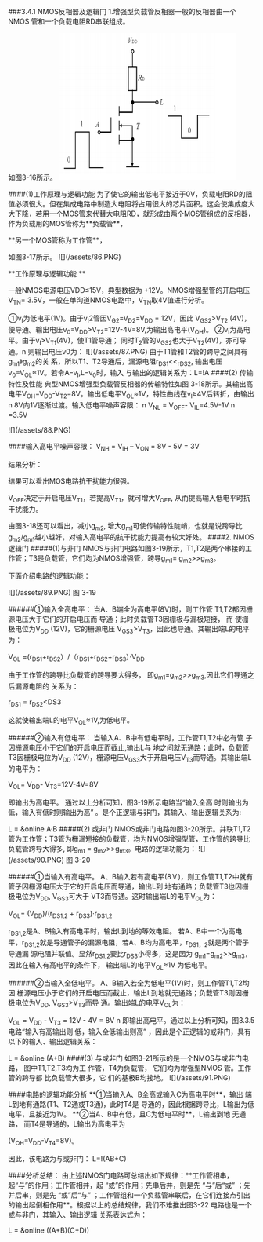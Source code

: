 ###3.4.1 NMOS反相器及逻辑门 
1.增强型负载管反相器一般的反相器由一个NMOS 管和一个负载电阻RD串联组成。<p>如图3-16所示。 
![](/assets/85.PNG)
<p>
####(1)工作原理与逻辑功能 
为了使它的输出低电平接近于0V，负载电阻RD的阻值必须很大。但在集成电路中制造大电阻将占用很大的芯片面积。这会使集成度大大下降，若用一个MOS管来代替大电阻RD，就形成由两个MOS管组成的反相器，作为负载用的MOS管称为**负载管**，<p>
**另一个MOS管称为工作管**，<p>
如图3-17所示。 
![](/assets/86.PNG)
<p>
**工作原理与逻辑功能 **<p>
一般NMOS电源电压VDD≤15V，典型数据为 +12V。NMOS增强型管的开启电压V<sub>TN</sub>= 3.5V，一般在单沟道NMOS电路中，V<sub>TN</sub>取4V值进行分析。<p>
①v<sub>I</sub>为低电平(1V)。由于v<sub>I</sub><VT2 (4V)，使T1管
截止；而T<sub>2</sub>管因V<sub>G2</sub>=V<sub>D2</sub>=V<sub>DD</sub> = 12V，因此
V<sub>GS2</sub>>V<sub>T2</sub> (4V)，便导通。输出电压v<sub>0</sub>=V<sub>DD</sub>>V<sub>T2</sub>=12V-4V=8V,为输出高电平(V<sub>OH</sub>)。 
②v<sub>I</sub>为高电平。由于v<sub>I</sub>>V<sub>T1</sub>(4V)，使T1管导通； 同时T<sub>2</sub>管的V<sub>GS2</sub>也大于V<sub>T2</sub>(4V)，亦可导通。n 则输出电压v0为： 
![](/assets/87.PNG)
由于T1管和T2管的跨导之间具有g<sub>m1</sub>》g<sub>m2</sub>的关 系，所以T1、T2导通后，漏源电阻r<sub>DS1</sub><<<sub>rDS2</sub>,
输出电压v<sub>0</sub>=V<sub>OL</sub>≈1V。若令A=v<sub>I</sub>,L=v<sub>0</sub>时，输入
与输出的逻辑关系为：L=!A 
####(2) 传输特性及性能
典型NMOS增强型负载管反相器的传输特性如图 3-18所示。其输出高电平V<sub>OH</sub>=V<sub>DD</sub>-V<sub>T2</sub>=8V。输出低电平V<sub>OL</sub>≈1V，特性曲线在v<sub>I</sub>≥4V后转折，由输出 n 8V向1V逐渐过渡。输入低电平噪声容限： n V<sub>NL</sub> = V<sub>OFF</sub>- V<sub>IL</sub>=4.5V-1V n =3.5V <p>
![](/assets/88.PNG)
<p>
####输入高电平噪声容限： 
V<sub>NH</sub> = V<sub>IH</sub> – V<sub>ON</sub> = 8V - 5V = 3V <p>
结果分析：<p>
结果可以看出MOS电路抗干扰能力很强。 <p>
V<sub>OFF</sub>决定于开启电压V<sub>T1</sub>，若提高V<sub>T1</sub>，就可增大V<sub>OFF</sub>, 从而提高输入低电平时抗干扰能力。<p>
由图3-18还可以看出，减小g<sub>m2</sub>, 增大g<sub>m1</sub>可使传输特性陡峭，也就是说跨导比g<sub>m2</sub>/g<sub>m1</sub>越小越好，对输入高电平的抗干扰能力提高有较大好处。
####2. NMOS逻辑门 
#####(1)与非门 
NMOS与非门电路如图3-19所示，T1,T2是两个串接的工作管；T3是负载管，它们均为NMOS增强管，跨导g<sub>m1</sub>= g<sub>m2</sub>>>g<sub>m3</sub>。<p>
下面介绍电路的逻辑功能： <p>
![](/assets/89.PNG)
图 3-19<p>
######①输入全高电平：
当A、B端全为高电平(8V)时，则工作管 T1,T2都因栅源电压大于它们的开启电压而 导通；此时负载管T3因栅极与漏极短接， 而 使栅极电位为V<sub>DD</sub> (12V)，它的栅源电压 V<sub>GS3</sub>>V<sub>T3</sub>，因此也导通。其输出端L的电平为： <p>
V<sub>OL</sub> =(r<sub>DS1</sub>+r<sub>DS2</sub>）/（r<sub>DS1</sub>+r<sub>DS2</sub>+r<sub>DS3</sub>）·V<sub>DD</sub> <p>
由于工作管的跨导比负载管的跨导要大得多， 即g<sub>m1</sub>=g<sub>m2</sub>>>g<sub>m3</sub>,因此它们导通之后漏源电阻的 关系为：<p>
r<sub>DS1</sub> = r<sub>DS2</sub><<r<sub>DS3</sub><p>
这就使输出端L的电平V<sub>OL</sub>≈1V,为低电平。<P>
######②输入有低电平：
当输入A、B中有低电平时，工作管T1,T2中必有管 子因栅源电压小于它们的开启电压而截止,输出L与 地之间就无通路；此时，负载管T3因栅极电位为V<sub>DD</sub> (12V)，栅源电压V<sub>GS3</sub>大于开启电压V<sub>T3</sub>而导通。其输出端L的电平为：<p>
V<sub>OL</sub>= V<sub>DD</sub>- V<sub>T3</sub>=12V-4V=8V <p>
即输出为高电平。 通过以上分析可知，图3-19所示电路当“输入全高 时则输出为低，输入有低时则输出为高” 。是个正逻辑与非门，其输入、输出逻辑关系为:<p>
 L = &online A·B
#####(2) 或非门 
NMOS或非门电路如图3-20所示。并联T1,T2管为工作管；T3管为栅漏短接的负载管，均为NMOS增强型管，工作管的跨导比负载管跨导大得多, 即g<sub>m1</sub> = g<sub>m2</sub>>>g<sub>m3</sub>。电路的逻辑功能为：
![](/assets/90.PNG) 
图 3-20 <p>
######①当输入有高电平。 
 A、B输入若有高电平(8Ｖ)，则工作管T1,T2中就有 管子因栅源电压大于它的开启电压而导通，输出L到 地有通路；负载管T3也因栅极电位为V<sub>DD</sub>, V<sub>GS3</sub>可大于 VT3而导通。这时输出端L的电平V<sub>OL</sub>为：<p>
 V<sub>OL</sub>= (V<sub>DD</sub>)/(r<sub>DS1,2</sub> + r<sub>DS3</sub>)·r<sub>DS1,2</sub> <p>
 r<sub>DS1,2</sub>是A、B输入有高电平时，输出L到地的等效电阻。 若A、B中一个为高电平，r<sub>DS1,2</sub>就是导通管子的漏源电阻，若A、B均为高电平，r<sub>DS1，2</sub>就是两个管子导通漏 源电阻并联值。显然r<sub>DS1,2</sub>要比r<sub>DS3</sub>小得多，这是因为 g<sub>m1</sub>=g<sub>m2</sub>>>g<sub>m3</sub>，因此在输入有高电平的条件下， 输出端L的电平V<sub>OL</sub>≈1V 为低电平。<p>
######②当输入全低电平。 
A、B输入若全为低电平(1V)时，则工作管T1,T2均因 栅源电压小于它们的开启电压而截止，输出L到地就无通路；负载管T3则因栅极电位为V<sub>DD</sub>, V<sub>GS3</sub>>V<sub>T3</sub>而导 通。输出端L的电平V<sub>OL</sub>为：<p>
V<sub>OL</sub> = V<sub>DD</sub> - V<sub>T3</sub> = 12V - 4V = 8V n 即输出高电平。通过以上分析可知，图3.3.5电路“输入有高输出则 低，输入全低输出则高” ，因此是个正逻辑的或非门，具有以下的输入、输出逻辑关系：<p>
L = &online (A+B)
####(3) 与或非门
如图3-21所示的是一个NMOS与或非门电路，
图中T1,T2,T3均为工
作管，T4为负载管，
它们均为增强型NMOS
管。工作管的跨导都
比负载管大很多，它
们的基极B均接地。 
![](/assets/91.PNG)
<p>
####电路的逻辑功能分析 
**①当输入A、B全高或输入C为高电平时**，输出 端L到地有通路(T1、T2通或T3通)，此时T4是 导通的，因此根据跨导比，L输出为低电平，且接近为1V。 
**②当A、B中有低，且C为低电平时**，L输出到地 无通路， 而T4是导通的，L输出为高电平为<p>
 (V<sub>OH</sub>=V<sub>DD</sub>-V<sub>T4</sub>=8V)。<p> 
 因此，该电路为与或非门： L=!(AB+C) <p>
####分析总结： 
由上述NMOS门电路可总结出如下规律：**工作管相串，起“与”的作用；工作管相并，起 “或”的作用；先串后并，则是先 “与”后“或” ；先并后串，则是先 “或”后“与” ；工作管组和一个负载管串联后，在它们连接点引出的输出起倒相作用**。根据以上的总结规律，我们不难推出图3-22 电路也是一个或与非门，其输入、输出逻辑 关系表达式为： <p>
L = &online ((A+B)(C+D)) 






 















